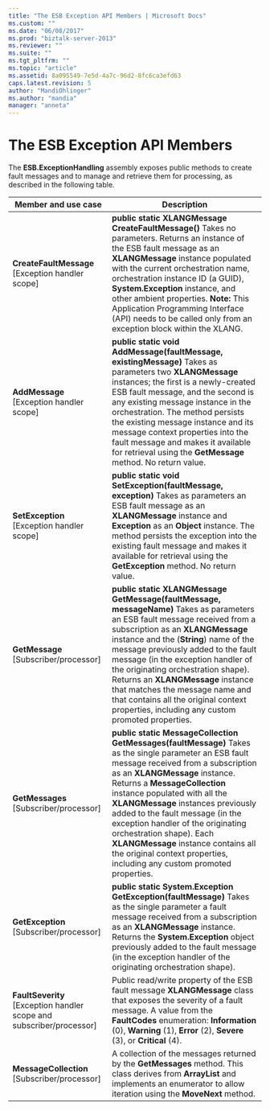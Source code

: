 ```yaml
---
title: "The ESB Exception API Members | Microsoft Docs"
ms.custom: ""
ms.date: "06/08/2017"
ms.prod: "biztalk-server-2013"
ms.reviewer: ""
ms.suite: ""
ms.tgt_pltfrm: ""
ms.topic: "article"
ms.assetid: 8a095549-7e5d-4a7c-96d2-8fc6ca3efd63
caps.latest.revision: 5
author: "MandiOhlinger"
ms.author: "mandia"
manager: "anneta"
---
```

# The ESB Exception API Members
The **ESB.ExceptionHandling** assembly exposes public methods to create fault messages and to manage and retrieve them for processing, as described in the following table.  
  
|Member and use case|Description|  
|-------------------------|-----------------|  
|**CreateFaultMessage** [Exception handler scope]|**public static XLANGMessage CreateFaultMessage()** Takes no parameters. Returns an instance of the ESB fault message as an **XLANGMessage** instance populated with the current orchestration name, orchestration instance ID (a GUID), **System.Exception** instance, and other ambient properties. **Note:**  This Application Programming Interface (API) needs to be called only from an exception block within the XLANG.|  
|**AddMessage** [Exception handler scope]|**public static void AddMessage(faultMessage, existingMessage)** Takes as parameters two **XLANGMessage** instances; the first is a newly-created ESB fault message, and the second is any existing message instance in the orchestration. The method persists the existing message instance and its message context properties into the fault message and makes it available for retrieval using the **GetMessage** method. No return value.|  
|**SetException** [Exception handler scope]|**public static void SetException(faultMessage, exception)** Takes as parameters an ESB fault message as an **XLANGMessage** instance and **Exception** as an **Object** instance. The method persists the exception into the existing fault message and makes it available for retrieval using the **GetException** method. No return value.|  
|**GetMessage** [Subscriber/processor]|**public static XLANGMessage GetMessage(faultMessage, messageName)** Takes as parameters an ESB fault message received from a subscription as an **XLANGMessage** instance and the (**String**) name of the message previously added to the fault message (in the exception handler of the originating orchestration shape). Returns an **XLANGMessage** instance that matches the message name and that contains all the original context properties, including any custom promoted properties.|  
|**GetMessages** [Subscriber/processor]|**public static MessageCollection GetMessages(faultMessage)** Takes as the single parameter an ESB fault message received from a subscription as an **XLANGMessage** instance. Returns a **MessageCollection** instance populated with all the **XLANGMessage** instances previously added to the fault message (in the exception handler of the originating orchestration shape). Each **XLANGMessage** instance contains all the original context properties, including any custom promoted properties.|  
|**GetException** [Subscriber/processor]|**public static System.Exception GetException(faultMessage)** Takes as the single parameter a fault message received from a subscription as an **XLANGMessage** instance. Returns the **System.Exception** object previously added to the fault message (in the exception handler of the originating orchestration shape).|  
|**FaultSeverity** [Exception handler scope and subscriber/processor]|Public read/write property of the ESB fault message **XLANGMessage** class that exposes the severity of a fault message. A value from the **FaultCodes** enumeration: **Information** (0), **Warning** (1), **Error** (2), **Severe** (3), or **Critical** (4).|  
|**MessageCollection** [Subscriber/processor]|A collection of the messages returned by the **GetMessages** method. This class derives from **ArrayList** and implements an enumerator to allow iteration using the **MoveNext** method.|